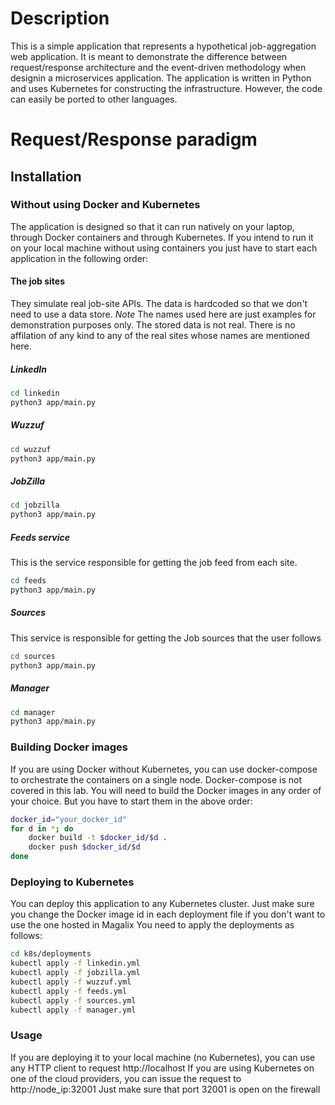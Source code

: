 # Description
This is a simple application that represents a hypothetical job-aggregation web application. It is meant to demonstrate the difference between request/response architecture and the event-driven methodology when designin a microservices application. The application is written in Python and uses Kubernetes for constructing the infrastructure. However, the code can easily be ported to other languages. 
# Request/Response paradigm
## Installation
### Without using Docker and Kubernetes
The application is designed so that it can run natively on your laptop, through Docker containers and through Kubernetes. If you intend to run it on your local machine without using containers you just have to start each application in the following order:
#### The job sites
They simulate real job-site APIs. The data is hardcoded so that we don't need to use a data store.
*Note* The names used here are just examples for demonstration purposes only. The stored data is not real. There is no affilation of any kind to any of the real sites whose names are mentioned here.
##### LinkedIn 
```bash
cd linkedin
python3 app/main.py
```
##### Wuzzuf
```bash
cd wuzzuf
python3 app/main.py
```
##### JobZilla
```bash
cd jobzilla
python3 app/main.py
```
##### Feeds service
This is the service responsible for getting the job feed from each site.
```bash
cd feeds
python3 app/main.py
```
##### Sources
This service is responsible for getting the Job sources that the user follows
```bash
cd sources
python3 app/main.py
```
##### Manager
```bash
cd manager
python3 app/main.py
```
### Building Docker images
If you are using Docker without Kubernetes, you can use docker-compose to orchestrate the containers on a single node. Docker-compose is not covered in this lab. You will need to build the Docker images in any order of your choice. But you have to start them in the above order:
```bash
docker_id="your_docker_id"
for d in *; do
    docker build -t $docker_id/$d .
    docker push $docker_id/$d 
done
```
### Deploying to Kubernetes
You can deploy this application to any Kubernetes cluster. Just make sure you change the Docker image id in each deployment file if you don't want to use the one hosted in Magalix
You need to apply the deployments as follows:
```bash
cd k8s/deployments
kubectl apply -f linkedin.yml
kubectl apply -f jobzilla.yml
kubectl apply -f wuzzuf.yml
kubectl apply -f feeds.yml
kubectl apply -f sources.yml
kubectl apply -f manager.yml
```
### Usage
If you are deploying it to your local machine (no Kubernetes), you can use any HTTP client to request http://localhost
If you are using Kubernetes on one of the cloud providers, you can issue the request to http://node_ip:32001 Just make sure that port 32001 is open on the firewall